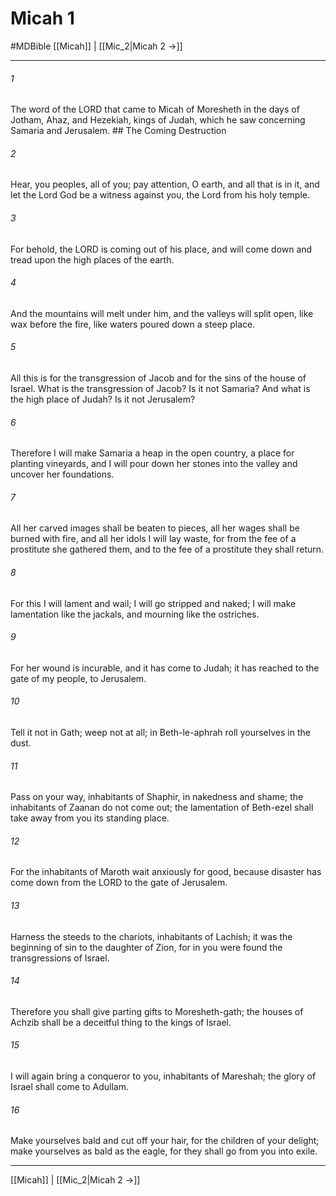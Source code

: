 # Micah 1
#MDBible
[[Micah]] | [[Mic_2|Micah 2 →]]

***

###### 1 
The word of the LORD that came to Micah of Moresheth in the days of Jotham, Ahaz, and Hezekiah, kings of Judah, which he saw concerning Samaria and Jerusalem. ## The Coming Destruction 

###### 2 
Hear, you peoples, all of you; pay attention, O earth, and all that is in it, and let the Lord God be a witness against you, the Lord from his holy temple. 

###### 3 
For behold, the LORD is coming out of his place, and will come down and tread upon the high places of the earth. 

###### 4 
And the mountains will melt under him, and the valleys will split open, like wax before the fire, like waters poured down a steep place. 

###### 5 
All this is for the transgression of Jacob and for the sins of the house of Israel. What is the transgression of Jacob? Is it not Samaria? And what is the high place of Judah? Is it not Jerusalem? 

###### 6 
Therefore I will make Samaria a heap in the open country, a place for planting vineyards, and I will pour down her stones into the valley and uncover her foundations. 

###### 7 
All her carved images shall be beaten to pieces, all her wages shall be burned with fire, and all her idols I will lay waste, for from the fee of a prostitute she gathered them, and to the fee of a prostitute they shall return. 

###### 8 
For this I will lament and wail; I will go stripped and naked; I will make lamentation like the jackals, and mourning like the ostriches. 

###### 9 
For her wound is incurable, and it has come to Judah; it has reached to the gate of my people, to Jerusalem. 

###### 10 
Tell it not in Gath; weep not at all; in Beth-le-aphrah roll yourselves in the dust. 

###### 11 
Pass on your way, inhabitants of Shaphir, in nakedness and shame; the inhabitants of Zaanan do not come out; the lamentation of Beth-ezel shall take away from you its standing place. 

###### 12 
For the inhabitants of Maroth wait anxiously for good, because disaster has come down from the LORD to the gate of Jerusalem. 

###### 13 
Harness the steeds to the chariots, inhabitants of Lachish; it was the beginning of sin to the daughter of Zion, for in you were found the transgressions of Israel. 

###### 14 
Therefore you shall give parting gifts to Moresheth-gath; the houses of Achzib shall be a deceitful thing to the kings of Israel. 

###### 15 
I will again bring a conqueror to you, inhabitants of Mareshah; the glory of Israel shall come to Adullam. 

###### 16 
Make yourselves bald and cut off your hair, for the children of your delight; make yourselves as bald as the eagle, for they shall go from you into exile. 

***

[[Micah]] | [[Mic_2|Micah 2 →]]
